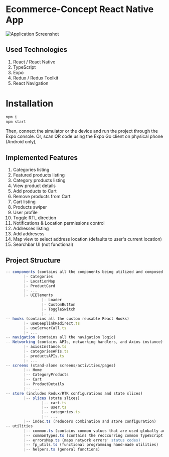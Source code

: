 # Ecommerce-Concept React Native App 

![Application Screenshot](https://i.imgur.com/Q1vnjDU.png)

## Used Technologies
1. React / React Native
2. TypeScript
3. Expo
4. Redux / Redux Toolkit
5. React Navigation


# Installation
```javascript
npm i
npm start
```
Then, connect the simulator or the device and run the project through the Expo console.
Or, scan QR code using the Expo Go client on physical phone (Android only), 

## Implemented Features
1. Categories listing
2. Featured products listing
3. Category products listing
4. View product details
5. Add products to Cart
6. Remove products from Cart
7. Cart listing
8. Products swiper
9. User profile
10. Toggle RTL direction
11. Notifications & Location permissions control
12. Addresses listing
13. Add addresess
14. Map view to select address location (defaults to user's current location)
15. Searchbar UI (not functional)


## Project Structure
```javascript
-- components (contains all the components being utilized and composed to form the screens)
        |- Categories
        |- LocationMap
        |- ProductCard
        |- ...
        |- UIElements
                |- Loader
                |- CustomButton
                |- ToggleSwitch
                |- ...
-- hooks (contains all the custom reusable React Hooks)
        |- useDeeplinkRedirect.ts
        |- useServerCall.ts
        |- ...
-- navigation (contains all the navigation logic)
-- Networking (contains APIs, networking handlers, and Axios instance)
        |- axiosInstance.ts
        |- categoriesAPIs.ts
        |- productsAPIs.ts
        |- ...
-- screens (stand-alone screens/activities/pages)
        |-- Home
        |-- CategoryProducts
        |-- Cart
        |-- ProductDetails
        |-- ...
-- store (includes Redux/RTK configurations and state slices)
        |-- slices (state slices)
                |-- cart.ts
                |-- user.ts
                |-- categories.ts
                |-- ...
        |-- index.ts (reducers combination and store configuration)
-- utilities
        |-- common.ts (contains common values that are used globally across the App)
        |-- commonTypes.ts (contains the reoccurring common TypeScript types)
        |-- errorsMap.ts (maps network errors' status codes)
        |-- fp_utils.ts (functional programming hand-made utilities)
        |-- helpers.ts (general functions)

```


